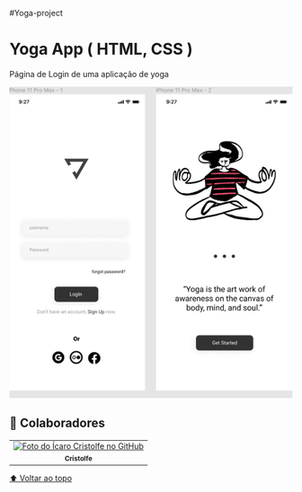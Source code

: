 #Yoga-project


<h1> Yoga App ( HTML, CSS ) </h1>
<p> Página de Login de uma aplicação de yoga </p>

<img src="./assets/yoga-project.png" alt="yoga-project">

## 🤝 Colaboradores

<table>
  <tr>
    <td align="center">
      <a href="https://github.com/cristolfe-prog">
        <img src="https://avatars.githubusercontent.com/u/82662425?v=4" width="100px;" alt="Foto do Ícaro Cristolfe no GitHub"/><br>
        <sub>
          <b>Cristolfe</b>
        </sub>
  </tr>
</table>

[⬆ Voltar ao topo](#Yoga-project)<br>

